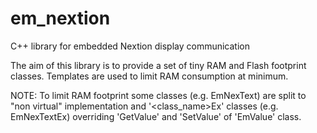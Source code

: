 # em_nextion
C++ library for embedded Nextion display communication

The aim of this library is to provide a set of tiny RAM and Flash footprint classes.
Templates are used to limit RAM consumption at minimum.

NOTE: 
To limit RAM footprint some classes (e.g. EmNexText) are split to "non virtual" implementation and '<class_name>Ex' classes (e.g. EmNexTextEx) overriding 'GetValue' and 'SetValue' of 'EmValue' class.
